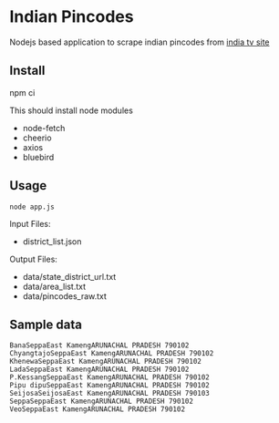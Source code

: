 # Indian Pincodes

Nodejs based application to scrape indian pincodes from [india tv site](https://www.indiatvnews.com/india-pin-codes/)

## Install
npm ci

This should install node modules
* node-fetch
* cheerio
* axios
* bluebird

## Usage
`node app.js`

Input Files:
* district_list.json

Output Files:
* data/state_district_url.txt
* data/area_list.txt
* data/pincodes_raw.txt



## Sample data
```
BanaSeppaEast KamengARUNACHAL PRADESH 790102
ChyangtajoSeppaEast KamengARUNACHAL PRADESH 790102
KhenewaSeppaEast KamengARUNACHAL PRADESH 790102
LadaSeppaEast KamengARUNACHAL PRADESH 790102
P.KessangSeppaEast KamengARUNACHAL PRADESH 790102
Pipu dipuSeppaEast KamengARUNACHAL PRADESH 790102
SeijosaSeijosaEast KamengARUNACHAL PRADESH 790103
SeppaSeppaEast KamengARUNACHAL PRADESH 790102
VeoSeppaEast KamengARUNACHAL PRADESH 790102
```
